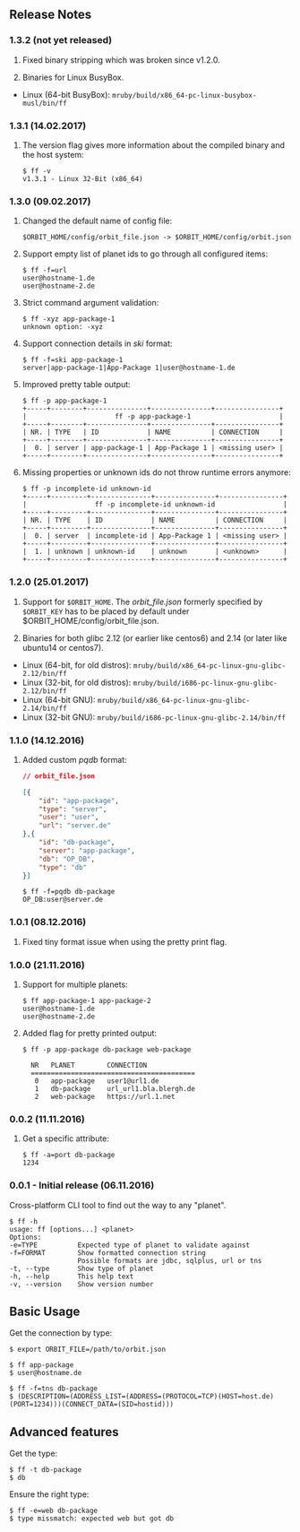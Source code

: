 ## Release Notes

### 1.3.2 (not yet released)

1. Fixed binary stripping which was broken since v1.2.0.

2. Binaries for Linux BusyBox.

  - Linux (64-bit BusyBox): `mruby/build/x86_64-pc-linux-busybox-musl/bin/ff`


### 1.3.1 (14.02.2017)

1. The version flag gives more information about the compiled binary and the host system:

   ```
   $ ff -v
   v1.3.1 - Linux 32-Bit (x86_64)
   ```


### 1.3.0 (09.02.2017)

1. Changed the default name of config file:

   ```
   $ORBIT_HOME/config/orbit_file.json -> $ORBIT_HOME/config/orbit.json
   ```

2. Support empty list of planet ids to go through all configured items:

   ```
   $ ff -f=url
   user@hostname-1.de
   user@hostname-2.de
   ```

3. Strict command argument validation:

   ```
   $ ff -xyz app-package-1
   unknown option: -xyz
   ```

4. Support connection details in _ski_ format:

   ```
   $ ff -f=ski app-package-1
   server|app-package-1|App-Package 1|user@hostname-1.de
   ```

5. Improved pretty table output:

   ```
   $ ff -p app-package-1
   +-----+--------+---------------+---------------+----------------+
   |                      ff -p app-package-1                      |
   +-----+--------+---------------+---------------+----------------+
   | NR. | TYPE   | ID            | NAME          | CONNECTION     |
   +-----+--------+---------------+---------------+----------------+
   |  0. | server | app-package-1 | App-Package 1 | <missing user> |
   +-----+--------+---------------+---------------+----------------+
   ```

6. Missing properties or unknown ids do not throw runtime errors anymore:

   ```
   $ ff -p incomplete-id unknown-id
   +-----+---------+---------------+---------------+----------------+
   |                 ff -p incomplete-id unknown-id                 |
   +-----+---------+---------------+---------------+----------------+
   | NR. | TYPE    | ID            | NAME          | CONNECTION     |
   +-----+---------+---------------+---------------+----------------+
   |  0. | server  | incomplete-id | App-Package 1 | <missing user> |
   +-----+---------+---------------+---------------+----------------+
   |  1. | unknown | unknown-id    | unknown       | <unknown>      |
   +-----+---------+---------------+---------------+----------------+
   ```


### 1.2.0 (25.01.2017)

1. Support for `$ORBIT_HOME`. The _orbit_file.json_ formerly specified by `$ORBIT_KEY` has to be placed by default under $ORBIT_HOME/config/orbit_file.json.

2. Binaries for both glibc 2.12 (or earlier like centos6) and 2.14 (or later like ubuntu14 or centos7).

  - Linux (64-bit, for old distros): `mruby/build/x86_64-pc-linux-gnu-glibc-2.12/bin/ff`
  - Linux (32-bit, for old distros): `mruby/build/i686-pc-linux-gnu-glibc-2.12/bin/ff`
  - Linux (64-bit GNU): `mruby/build/x86_64-pc-linux-gnu-glibc-2.14/bin/ff`
  - Linux (32-bit GNU): `mruby/build/i686-pc-linux-gnu-glibc-2.14/bin/ff`


### 1.1.0 (14.12.2016)

1. Added custom _pqdb_ format:

   ``` json
   // orbit_file.json

   [{
       "id": "app-package",
       "type": "server",
       "user": "user",
       "url": "server.de"
   },{
       "id": "db-package",
       "server": "app-package",
       "db": "OP_DB",
       "type": "db"
   }]
   ```

   ```
   $ ff -f=pqdb db-package
   OP_DB:user@server.de
   ```


### 1.0.1 (08.12.2016)

1. Fixed tiny format issue when using the pretty print flag.


### 1.0.0 (21.11.2016)

1. Support for multiple planets:

   ```
   $ ff app-package-1 app-package-2
   user@hostname-1.de
   user@hostname-2.de
   ```

2. Added flag for pretty printed output:

   ```
   $ ff -p app-package db-package web-package

     NR   PLANET        CONNECTION            
     =========================================
      0   app-package   user1@url1.de         
      1   db-package    url_url1.bla.blergh.de
      2   web-package   https://url.1.net
   ```


### 0.0.2 (11.11.2016)

1. Get a specific attribute:

   ```
   $ ff -a=port db-package
   1234
   ```


### 0.0.1 - Initial release (06.11.2016)

Cross-platform CLI tool to find out the way to any "planet".

```
$ ff -h
usage: ff [options...] <planet>
Options:
-e=TYPE          Expected type of planet to validate against
-f=FORMAT        Show formatted connection string
                 Possible formats are jdbc, sqlplus, url or tns
-t, --type       Show type of planet
-h, --help       This help text
-v, --version    Show version number
```

## Basic Usage

Get the connection by type:

```
$ export ORBIT_FILE=/path/to/orbit.json

$ ff app-package
$ user@hostname.de

$ ff -f=tns db-package
$ (DESCRIPTION=(ADDRESS_LIST=(ADDRESS=(PROTOCOL=TCP)(HOST=host.de)(PORT=1234)))(CONNECT_DATA=(SID=hostid)))
```

## Advanced features

Get the type:

```
$ ff -t db-package
$ db
```

Ensure the right type:

```
$ ff -e=web db-package
$ type missmatch: expected web but got db
```

